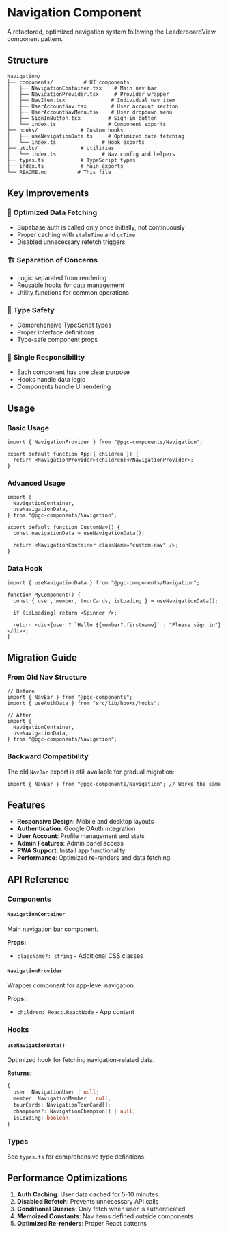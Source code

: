 # Navigation Component

A refactored, optimized navigation system following the LeaderboardView component pattern.

## Structure

```
Navigation/
├── components/          # UI components
│   ├── NavigationContainer.tsx    # Main nav bar
│   ├── NavigationProvider.tsx     # Provider wrapper
│   ├── NavItem.tsx               # Individual nav item
│   ├── UserAccountNav.tsx        # User account section
│   ├── UserAccountNavMenu.tsx    # User dropdown menu
│   ├── SignInButton.tsx         # Sign-in button
│   └── index.ts                 # Component exports
├── hooks/              # Custom hooks
│   ├── useNavigationData.ts     # Optimized data fetching
│   └── index.ts               # Hook exports
├── utils/              # Utilities
│   └── index.ts               # Nav config and helpers
├── types.ts            # TypeScript types
├── index.ts            # Main exports
└── README.md          # This file
```

## Key Improvements

### 🚀 **Optimized Data Fetching**

- Supabase auth is called only once initially, not continuously
- Proper caching with `staleTime` and `gcTime`
- Disabled unnecessary refetch triggers

### 🏗️ **Separation of Concerns**

- Logic separated from rendering
- Reusable hooks for data management
- Utility functions for common operations

### 📝 **Type Safety**

- Comprehensive TypeScript types
- Proper interface definitions
- Type-safe component props

### 🎯 **Single Responsibility**

- Each component has one clear purpose
- Hooks handle data logic
- Components handle UI rendering

## Usage

### Basic Usage

```tsx
import { NavigationProvider } from "@pgc-components/Navigation";

export default function App({ children }) {
  return <NavigationProvider>{children}</NavigationProvider>;
}
```

### Advanced Usage

```tsx
import {
  NavigationContainer,
  useNavigationData,
} from "@pgc-components/Navigation";

export default function CustomNav() {
  const navigationData = useNavigationData();

  return <NavigationContainer className="custom-nav" />;
}
```

### Data Hook

```tsx
import { useNavigationData } from "@pgc-components/Navigation";

function MyComponent() {
  const { user, member, tourCards, isLoading } = useNavigationData();

  if (isLoading) return <Spinner />;

  return <div>{user ? `Hello ${member?.firstname}` : "Please sign in"}</div>;
}
```

## Migration Guide

### From Old Nav Structure

```tsx
// Before
import { NavBar } from "@pgc-components";
import { useAuthData } from "src/lib/hooks/hooks";

// After
import {
  NavigationContainer,
  useNavigationData,
} from "@pgc-components/Navigation";
```

### Backward Compatibility

The old `NavBar` export is still available for gradual migration:

```tsx
import { NavBar } from "@pgc-components/Navigation"; // Works the same
```

## Features

- **Responsive Design**: Mobile and desktop layouts
- **Authentication**: Google OAuth integration
- **User Account**: Profile management and stats
- **Admin Features**: Admin panel access
- **PWA Support**: Install app functionality
- **Performance**: Optimized re-renders and data fetching

## API Reference

### Components

#### `NavigationContainer`

Main navigation bar component.

**Props:**

- `className?: string` - Additional CSS classes

#### `NavigationProvider`

Wrapper component for app-level navigation.

**Props:**

- `children: React.ReactNode` - App content

### Hooks

#### `useNavigationData()`

Optimized hook for fetching navigation-related data.

**Returns:**

```typescript
{
  user: NavigationUser | null;
  member: NavigationMember | null;
  tourCards: NavigationTourCard[];
  champions?: NavigationChampion[] | null;
  isLoading: boolean;
}
```

### Types

See `types.ts` for comprehensive type definitions.

## Performance Optimizations

1. **Auth Caching**: User data cached for 5-10 minutes
2. **Disabled Refetch**: Prevents unnecessary API calls
3. **Conditional Queries**: Only fetch when user is authenticated
4. **Memoized Constants**: Nav items defined outside components
5. **Optimized Re-renders**: Proper React patterns
